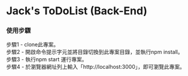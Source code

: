 # Jack's ToDoList (Back-End)
### 使用步驟
步驟1 - clone此專案。<br>
步驟2 - 開啟命令提示字元並將目錄切換到此專案目錄，並執行npm install。<br>
步驟3 - 執行npm start 運行專案。<br>
步驟4 - 於瀏覽器網址列上輸入「http://localhost:3000」，即可瀏覽此專案。<br>